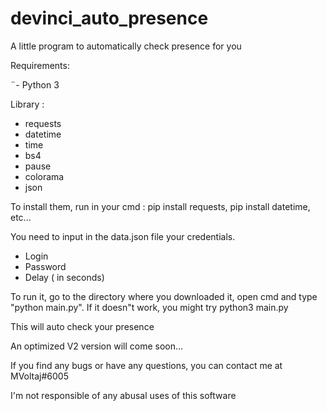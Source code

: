 # devinci_auto_presence
A little program to automatically check presence for you

Requirements:

¨- Python 3

Library :
- requests
- datetime
- time
- bs4
- pause
- colorama
- json

To install them, run in your cmd : pip install requests, pip install datetime, etc...

You need to input in the data.json file your credentials.
- Login
- Password
- Delay ( in seconds)

To run it, go to the directory where you downloaded it, open cmd and type "python main.py".
If it doesn"t work, you might try python3 main.py

This will auto check your presence

An optimized V2 version will come soon...


If you find any bugs or have any questions, you can contact me at MVoltaj#6005

I'm not responsible of any abusal uses of this software
